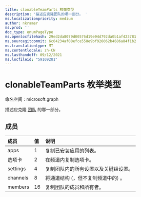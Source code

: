 ```yaml
---
title: clonableTeamParts 枚举类型
description: '描述应克隆团队的哪一部分。 '
ms.localizationpriority: medium
author: nkramer
ms.prod: ''
doc_type: enumPageType
ms.openlocfilehash: 29ed2da8079d00576d19e94d792da0b1af423781
ms.sourcegitcommit: 6c04234af08efce558e9bf926062b4686a84f1b2
ms.translationtype: MT
ms.contentlocale: zh-CN
ms.lasthandoff: 09/12/2021
ms.locfileid: "59109281"
---
```

# <a name="clonableteamparts-enum-type"></a>clonableTeamParts 枚举类型

命名空间：microsoft.graph



描述应克隆 [团队](../resources/team.md) 的哪一部分。

## <a name="members"></a>成员

| 成员 | 值| 说明 |
|:---------------|:--------|:----------|
|apps|1|复制已安装应用的列表。|
|选项卡|2|在频道内复制选项卡。|
|settings|4 |复制团队内的所有设置以及关键组设置。|
|channels|8 |将通道结构 (，但不复制频道中的) 。|
|members|16 |复制团队的成员和所有者。|

